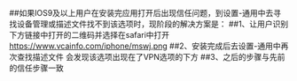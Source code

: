 ##如果IOS9及以上用户在安装完应用打开后出现信任问题，到设置-通用中去寻找设备管理或描述文件找不到该选项时，现阶段的解决方案是：
##1、让用户识别下方链接中打开的二维码并选择在safari中打开
    https://www.vcainfo.com/iphone/mswj.png
##2、安装完成后去设置-通用中再次查找描述文件 会发现该选项出现在了VPN选项的下方
##3、之后的步骤与先前的信任步骤一致
